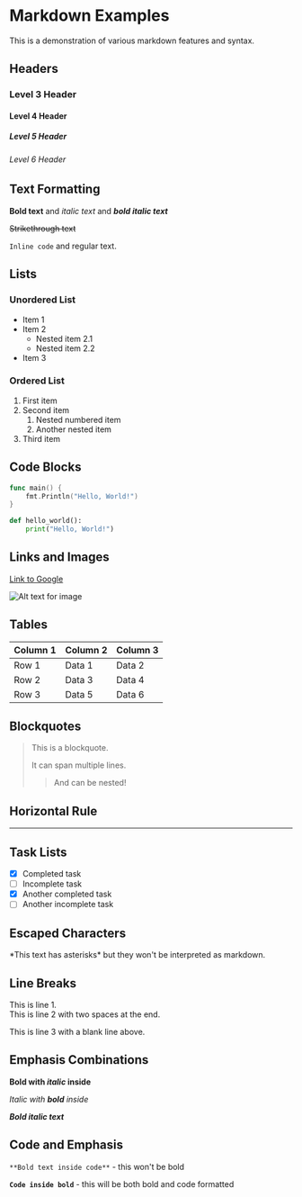 # Markdown Examples

This is a demonstration of various markdown features and syntax.

## Headers

### Level 3 Header
#### Level 4 Header
##### Level 5 Header
###### Level 6 Header

## Text Formatting

**Bold text** and *italic text* and ***bold italic text***

~~Strikethrough text~~

`Inline code` and regular text.

## Lists

### Unordered List
- Item 1
- Item 2
  - Nested item 2.1
  - Nested item 2.2
- Item 3

### Ordered List
1. First item
2. Second item
   1. Nested numbered item
   2. Another nested item
3. Third item

## Code Blocks

```go
func main() {
    fmt.Println("Hello, World!")
}
```

```python
def hello_world():
    print("Hello, World!")
```

## Links and Images

[Link to Google](https://www.google.com)

![Alt text for image](https://pbs.twimg.com/profile_images/1826715661256810497/pA7zdjcb_400x400.png)

## Tables

| Column 1 | Column 2 | Column 3 |
|----------|----------|----------|
| Row 1    | Data 1   | Data 2   |
| Row 2    | Data 3   | Data 4   |
| Row 3    | Data 5   | Data 6   |

## Blockquotes

> This is a blockquote.
> 
> It can span multiple lines.
> 
> > And can be nested!

## Horizontal Rule

---

## Task Lists

- [x] Completed task
- [ ] Incomplete task
- [x] Another completed task
- [ ] Another incomplete task

## Escaped Characters

\*This text has asterisks\* but they won't be interpreted as markdown.

## Line Breaks

This is line 1.  
This is line 2 with two spaces at the end.

This is line 3 with a blank line above.

## Emphasis Combinations

**Bold with *italic* inside**

*Italic with **bold** inside*

***Bold italic text***

## Code and Emphasis

`**Bold text inside code**` - this won't be bold

**`Code inside bold`** - this will be both bold and code formatted

